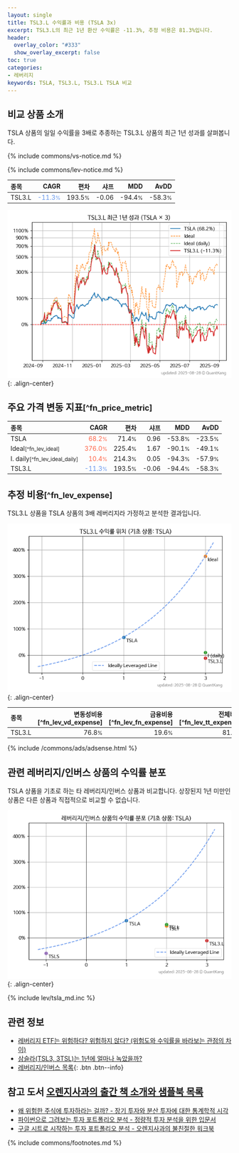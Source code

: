 ```yaml
---
layout: single
title: TSL3.L 수익률과 비용 (TSLA 3x)
excerpt: TSL3.L의 최근 1년 환산 수익률은 -11.3%, 추정 비용은 81.3%입니다.
header:
  overlay_color: "#333"
  show_overlay_excerpt: false
toc: true
categories:
- 레버리지
keywords: TSLA, TSL3.L, TSL3.L TSLA 비교
---
```


## 비교 상품 소개


TSLA 상품의 일일 수익률을 3배로 추종하는 TSL3.L 상품의 최근 1년 성과를 살펴봅니다.





{% include commons/vs-notice.md %}

{% include commons/lev-notice.md %}

| **종목** | **CAGR** | **편차** | **샤프** | **MDD** | **AvDD** |
| :------------ | ------: | -----------: | -------: | ------: | -------: |
| TSL3.L | <span style="color: cornflowerblue">-11.3<small>%</small></span> | 193.5<small>%</small> | -0.06 | -94.4<small>%</small> | -58.3<small>%</small> |

<!-- more -->


![TSL3.L](/lev/images/tsl3.png){: .align-center}


## 주요 가격 변동 지표<small>[^fn_price_metric]</small>


| **종목** | **CAGR** | **편차** | **샤프** | **MDD** | **AvDD** |
| :------------ | ------: | -----------: | -------: | ------: | -------: |
| TSLA | <span style="color: tomato">68.2<small>%</small></span> | 71.4<small>%</small> | 0.96 | -53.8<small>%</small> | -23.5<small>%</small> |
| Ideal<small>[^fn_lev_ideal]</small> | <span style="color: tomato">376.0<small>%</small></span> | 225.4<small>%</small> | 1.67 | -90.1<small>%</small> | -49.1<small>%</small> |
| I. daily<small>[^fn_lev_ideal_daily]</small> | <span style="color: tomato">10.4<small>%</small></span> | 214.3<small>%</small> | 0.05 | -94.3<small>%</small> | -57.9<small>%</small> |
| TSL3.L | <span style="color: cornflowerblue">-11.3<small>%</small></span> | 193.5<small>%</small> | -0.06 | -94.4<small>%</small> | -58.3<small>%</small> |


## 추정 비용<small>[^fn_lev_expense]</small><a id="expense"></a>

TSL3.L 상품을 TSLA 상품의 3배 레버리지라 가정하고 분석한 결과입니다.

![TSL3.L](/lev/images/tsl3_ideal.png){: .align-center}

| **종목** | **변동성비용**[^fn_lev_vd_expense] | **금융비용**[^fn_lev_fn_expense] | **전체비용**[^fn_lev_tt_expense] |
| :------------ | ------: | -----------: | -------: |
| TSL3.L | 76.8<small>%</small> | 19.6<small>%</small> | 81.3<small>%</small> |

{% include /commons/ads/adsense.html %}



## 관련 레버리지/인버스 상품의 수익률 분포

TSLA 상품을 기초로 하는 타 레버리지/인버스 상품과 비교합니다. 상장된지 1년 미만인 상품은 다른 상품과 직접적으로 비교할 수 없습니다.

![TSLA](/lev/images/tsla_ideal.png){: .align-center}

{% include lev/tsla_md.inc %}


## 관련 정보

- [레버리지 ETF는 위험하다? 위험하지 않다? (위험도와 수익률을 바라보는 관점의 차이)](https://kongdori.tistory.com/182)
- [삼슬라(TSL3, 3TSL)는 1년에 얼마나 녹았을까?](https://kongdori.tistory.com/79)
- [레버리지/인버스 목록](/lev/){: .btn .btn--info}


## 참고 도서 [오렌지사과의 출간 책 소개와 샘플북 목록](https://kongdori.tistory.com/691)

- [왜 위험한 주식에 투자하라는 걸까? - 장기 투자와 분산 투자에 대한 통계학적 시각](https://kongdori.tistory.com/421)
- [파이썬으로 그려보는 투자 포트폴리오 분석  - 정량적 투자 분석을 위한 입문서](https://kongdori.tistory.com/643)
- [구글 시트로 시작하는 투자 포트폴리오 분석 - 오렌지사과의 불친절한 워크북](https://kongdori.tistory.com/449)

{% include commons/footnotes.md %}